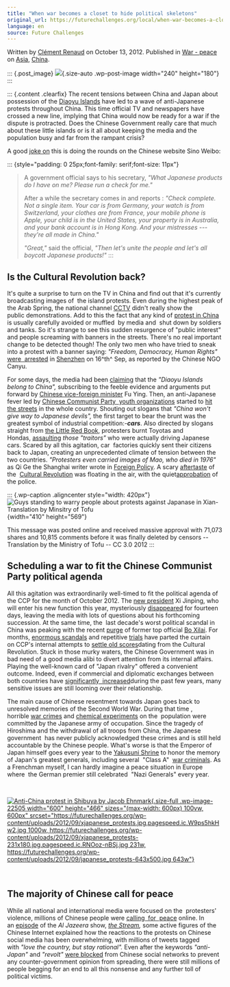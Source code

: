 ```yaml
---
title: "When war becomes a closet to hide political skeletons"
original_url: https://futurechallenges.org/local/when-war-becomes-a-closet-to-hide-political-skeletons/
language: en
source: Future Challenges
---
```


Written by [Clément
Renaud](https://futurechallenges.org/local/author/clement/ "Posts by Clément Renaud")
on October 13, 2012. Published in [War -
peace](/local/lead_article/war-peace "Read all posts in War - peace") on
[Asia](https://futurechallenges.org/local/region/asia/),
[China](https://futurechallenges.org/local/region/china/).

::: {.post_image}
![](https://futurechallenges.org/wp-content/uploads/2013/06/japan28-2-240x180.png){.size-auto
.wp-post-image width="240" height="180"}
:::

::: {.content .clearfix}
The recent tensions between China and Japan about possession of the
[Diaoyu Islands](http://en.wikipedia.org/wiki/Senkaku_Islands) have led
to a wave of anti-Japanese protests throughout China. This time official
TV and newspapers have crossed a new line, implying that China would now
be ready for a war if the dispute is protracted. Does the Chinese
Government really care that much about these little islands or is it all
about keeping the media and the population busy and far from the rampant
crisis?

A good [joke
on](http://shanghaiist.com/2012/09/24/a_joke_currently_making_the_rounds.php)
this is doing the rounds on the Chinese website Sino Weibo:

::: {style="padding: 0 25px;font-family: serif;font-size: 11px"}
> A government official says to his secretary, *"What Japanese products
> do I have on me? Please run a check for me."*
>
>  After a while the secretary comes in and reports : *"Check complete.
> Not a single item. Your car is from Germany, your watch is from
> Switzerland, your clothes are from France, your mobile phone is Apple,
> your child is in the United States, your property is in Australia, and
> your bank account is in Hong Kong. And your mistresses --- they're all
> made in China."*
>
> *"Great,"* said the official, *"Then let's unite the people and let's
> all boycott Japanese products!"*
:::

**Is the Cultural Revolution back?**
------------------------------------

It's quite a surprise to turn on the TV in China and find out that it's
currently broadcasting images of  the island protests. Even during the
highest peak of the Arab Spring, the national
channel [CCTV](http://english.cntv.cn/01/index.shtml) didn't really show
the public demonstrations. Add to this the fact that any kind
of [protest in China](http://en.wikipedia.org/wiki/Protests_of_Wukan) is
usually carefully avoided or muffled  by media and  shut down by
soldiers and tanks. So it's strange to see this sudden resurgence of
"public interest" and people screaming with banners in the streets.
There's no real important change to be detected though! The only two men
who have tried to sneak into a protest with a banner saying: *"Freedom,
Democracy, Human Rights"* [were
 arrested](http://www.canyu.org/n59513c6.aspx) in
[Shenzhen](http://en.wikipedia.org/wiki/Shenzhen) on 16^th^ Sep, as
reported by the Chinese NGO Canyu.

For some days, the media had been
[claiming](http://shanghaiist.com/2012/09/18/baidu-diaoyu-islands.php)
that the *"Diaoyu Islands belong to China",* subscribing to the feeble
evidence and arguments put forward by [Chinese vice-foreign
minister](http://www.chinadaily.com.cn/opinion/2012-09/21/content_15772310.htm)
Fu Ying. Then, an anti-Japanese fever led by [Chinese Communist Party
 youth
organizations](http://en.wikipedia.org/wiki/Young_Pioneers_of_China)
started to [hit the
streets](http://www.rightnow.io/breaking-news/china_bn_1347705327458.html)
in the whole country. Shouting out slogans that *"China won't give way
to Japanese devils",* the first target to bear the brunt was the
greatest symbol of industrial competition:-***cars***. Also directed by
slogans straight from [the Little Red
Book](http://en.wikipedia.org/wiki/Quotations_from_Chairman_Mao),
protesters burnt Toyotas and
Hondas, [assaulting](http://blogs.wsj.com/chinarealtime/2012/09/23/soul-searching-in-china-over-man-beaten-senseless-by-anti-japanese-protestors/?mod=WSJBlog)
*those "traitors"* who were actually driving Japanese cars. Scared by
all this agitation, car  factories quickly sent their citizens back to
Japan, creating an unprecedented climate of tension between the two
countries. *"Protesters even carried images of Mao, who died in 1976"*
as Qi Ge the Shanghai writer wrote in [Foreign
Policy](http://www.foreignpolicy.com/articles/2012/09/21/china_s_brainwashed_youth). A
scary [aftertaste](http://www.flickr.com/photos/7141213@N04/8002418755/)
of the  [Cultural
Revolution](http://en.wikipedia.org/wiki/Cultural_Revolution) was
floating in the air, with the
quiet[approbation](http://www.flickr.com/photos/changshanotes/sets/72157631541229093/with/7988496479/)
of the police.

::: {.wp-caption .aligncenter style="width: 420px"}
![Guys standing to warry people about protests against Japanase in Xian-
Translation by Minsitry of
Tofu](http://www.ministryoftofu.com/wp-content/uploads/2012/09/japan28-2.png){width="410"
height="569"}

This message was posted online and received massive approval with 71,073
shares and 10,815 comments before it was finally deleted by censors --
Translation by the Ministry of Tofu -- CC 3.0 2012
:::

**Scheduling a war to fit the Chinese Communist Party** political agenda
------------------------------------------------------------------------

All this agitation was extraordinarily well-timed to fit the political
agenda of the CCP for the month of October 2012. The [new
president](http://en.wikipedia.org/wiki/Xi_Jinping) Xi Jinping, who will
enter his new function this year,
mysteriously [disappeared](http://www.telegraph.co.uk/news/worldnews/asia/china/9545191/Xi-Jinping-Chinas-next-leader-ends-14-day-long-vanishing-act-with-visit-to-farm-school.html)
for fourteen days, leaving the media with lots of questions about his
forthcoming succession. At the same time, the  last decade's worst
political scandal in China was peaking with the
recent [purge](http://www.guardian.co.uk/world/2012/sep/28/disgraced-chinese-politician-bo-xilai)
of former top official [Bo
Xilai](http://en.wikipedia.org/wiki/Bo_Xilai). For months,
[enormous scandals](http://www.telegraph.co.uk/news/worldnews/asia/china/9069221/Chinese-police-chief-tried-to-claim-asylum-at-US-embassy.html)
and repetitive [trials](http://www.guardian.co.uk/world/2012/sep/28/bo-xilai-trial-neil-heywood-murder)
have parted the curtain on CCP's internal attempts to [settle old
scores](http://www.foreignpolicy.com/articles/2012/03/29/the_revenge_of_wen_jiabao)dating
from the Cultural Revolution. Stuck in those murky waters, the Chinese
Government was in bad need of a good media alibi to divert attention
from its internal affairs. Playing the well-known card of
"Japan rivalry" offered a convenient outcome. Indeed, even if commercial
and diplomatic exchanges between both countries have [significantly
 increased](http://www.mofa.go.jp/region/asia-paci/china/joint0805.html)during
the past few years, many sensitive issues are still looming over their
relationship.

The main cause of Chinese resentment towards Japan goes back to
unresolved memories of the Second World War. During that time ,
horrible [war crimes](http://en.wikipedia.org/wiki/Nanking_Massacre)
and [chemical experiments](http://en.wikipedia.org/wiki/Unit_731) on the
 population were  committed by the Japanese army of occupation. Since
the tragedy of Hiroshima and the withdrawal of all troops from China,
the Japanese government  has never publicly acknowledged these crimes
and is still held accountable by the Chinese people. What's worse is
that the Emperor of Japan himself goes every year to the [Yakusuni
Shrine](http://en.wikipedia.org/wiki/Yasukuni_Shrine#Enshrinement_of_war_criminals)
to honor the memory of Japan's greatest generals, including several
 "Class A"  [war
criminals](http://en.wikipedia.org/wiki/Controversies_surrounding_Yasukuni_Shrine#War_criminals).
As a Frenchman myself, I can hardly imagine a peace situation in Europe
where  the German premier still celebrated  "Nazi Generals" every year.

 

[![Anti-China protest in Shibuya by Jacob
Ehnmark](http://futurechallenges.org/wp-content/uploads/2012/09/japanese_protests.jpg){.size-full
.wp-image-22505 width="600" height="466"
sizes="(max-width: 600px) 100vw, 600px"
srcset="https://futurechallenges.org/wp-content/uploads/2012/09/xjapanese_protests.jpg.pagespeed.ic.W9ps5hkHw2.jpg 1000w, https://futurechallenges.org/wp-content/uploads/2012/09/xjapanese_protests-231x180.jpg.pagespeed.ic.RNOoz-nBSj.jpg 231w, https://futurechallenges.org/wp-content/uploads/2012/09/japanese_protests-643x500.jpg 643w"}](http://futurechallenges.org/wp-content/uploads/2012/09/japanese_protests.jpg)

 

**The majority of Chinese call for peace**
------------------------------------------

While all national and international media were focused on the
 protesters' violence, millions of Chinese people were [calling  for
 peace](http://www.ministryoftofu.com/2012/09/on-weibo-japanophobic-mobsters-are-far-from-the-majority/)
online. In an [episode](http://youtu.be/nPhTa1JFSZk) of the *Al Jazeera*
show, [*the Stream*](http://stream.aljazeera.com/)*,* some active
figures of the Chinese Internet explained how the reactions to the
protests on Chinese social media has been overwhelming, with millions of
tweets tagged with *"love the country, but stay rational".* Even after
the keywords *"anti-Japan"* and *"revolt"* [were
blocked](http://chinadigitaltimes.net/2012/09/sensitive-words-anti-japan-protests-2/)
from Chinese social networks to prevent any counter-government opinion
from spreading, there were still millions of people begging for an end
to all this nonsense and any further toll of political victims.
